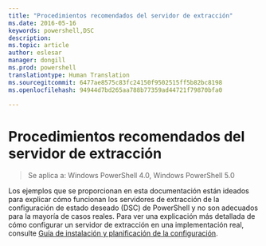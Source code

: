 ```yaml
---
title: "Procedimientos recomendados del servidor de extracción"
ms.date: 2016-05-16
keywords: powershell,DSC
description: 
ms.topic: article
author: eslesar
manager: dongill
ms.prod: powershell
translationtype: Human Translation
ms.sourcegitcommit: 6477ae8575c83fc24150f9502515ff5b82bc8198
ms.openlocfilehash: 94944d7bd265aa788b77359ad44721f79870bfa0

---
```


# Procedimientos recomendados del servidor de extracción

>Se aplica a: Windows PowerShell 4.0, Windows PowerShell 5.0

Los ejemplos que se proporcionan en esta documentación están ideados para explicar cómo funcionan los servidores de extracción de la configuración de estado deseado (DSC) de PowerShell y no son adecuados para la mayoría de casos reales. Para ver una explicación más detallada de cómo configurar un servidor de extracción en una implementación real, consulte [Guía de instalación y planificación de la configuración](https://github.com/PowerShell/Whitepapers/blob/master/PullServerCPIG/PullServerCPIG.md).




<!--HONumber=Aug16_HO3-->


